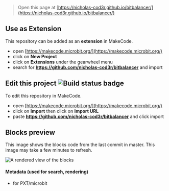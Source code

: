 
> Open this page at [https://nicholas-cod3r.github.io/bitbalancer/](https://nicholas-cod3r.github.io/bitbalancer/)

## Use as Extension

This repository can be added as an **extension** in MakeCode.

* open [https://makecode.microbit.org/](https://makecode.microbit.org/)
* click on **New Project**
* click on **Extensions** under the gearwheel menu
* search for **https://github.com/nicholas-cod3r/bitbalancer** and import

## Edit this project ![Build status badge](https://github.com/nicholas-cod3r/bitbalancer/workflows/MakeCode/badge.svg)

To edit this repository in MakeCode.

* open [https://makecode.microbit.org/](https://makecode.microbit.org/)
* click on **Import** then click on **Import URL**
* paste **https://github.com/nicholas-cod3r/bitbalancer** and click import

## Blocks preview

This image shows the blocks code from the last commit in master.
This image may take a few minutes to refresh.

![A rendered view of the blocks](https://github.com/nicholas-cod3r/bitbalancer/raw/master/.github/makecode/blocks.png)

#### Metadata (used for search, rendering)

* for PXT/microbit
<script src="https://makecode.com/gh-pages-embed.js"></script><script>makeCodeRender("{{ site.makecode.home_url }}", "{{ site.github.owner_name }}/{{ site.github.repository_name }}");</script>
